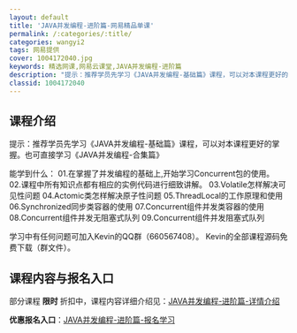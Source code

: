 ```yaml
---
layout: default
title: 'JAVA并发编程-进阶篇-网易精品单课'
permalink: /:categories/:title/
categories: wangyi2
tags: 网易提供
cover: 1004172040.jpg
keywords: 精选网课,网易云课堂,JAVA并发编程-进阶篇
description: "提示：推荐学员先学习《JAVA并发编程-基础篇》课程，可以对本课程更好的掌握。也可直接学习《JAVA并发编程-合集篇》能学到什么：01.在掌握了并发编程的基础上,开始学习Concurrent"
classid: 1004172040
---
```


## 课程介绍

提示：推荐学员先学习《JAVA并发编程-基础篇》课程，可以对本课程更好的掌握。也可直接学习《JAVA并发编程-合集篇》

能学到什么：
01.在掌握了并发编程的基础上,开始学习Concurrent包的使用。
02.课程中所有知识点都有相应的实例代码进行细致讲解。
03.Volatile怎样解决可见性问题
04.Actomic类怎样解决原子性问题
05.ThreadLocal的工作原理和使用
06.Synchronized同步类容器的使用
07.Concurrent组件并发类容器的使用
08.Concurrent组件并发无阻塞式队列
09.Concurrent组件并发阻塞式队列

学习中有任何问题可加入Kevin的QQ群（660567408）。
Kevin的全部课程源码免费下载（群文件）。

## 课程内容与报名入口

部分课程 **限时** 折扣中，课程内容详细介绍见：[JAVA并发编程-进阶篇-详情介绍](https://study.163.com/course/introduction/1004172040.htm?share=1&shareId=1025206652&utm_campaign=share&utm_medium=iphoneShare&utm_source=&utm_u=1025206652)

**优惠报名入口**：[JAVA并发编程-进阶篇-报名学习](https://study.163.com/course/introduction/1004172040.htm?share=1&shareId=1025206652&utm_campaign=share&utm_medium=iphoneShare&utm_source=&utm_u=1025206652)

